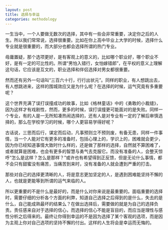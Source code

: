 ```yaml
---
layout: post
title: 选择与幸运
categories: methodology
---
```


一生当中，一个人要做无数次的选择，其中有一些会非常重要，决定你之后的人生。所以我们常常说，选择很重要。比如在你上高中毕业上大学的时候，选择什么专业就是很重要的，而大部分也都会选择所谓的热门专业。

毋庸置疑，那个选项更好，是有客观上的意义的，比如哪个职业好，哪个职业不好，是有一定的可比性的。所谓“男怕入错行，女怕嫁错郎”，在平权的意义上理解这句话，它应该是互文的，职业选择和伴侣选择对男女都很重要。

然而还有另外一句话叫“三百六十行，行行出状元”。同样的职业，有人想跳出去，有人想跳进来，这样的围城效应又是为什么呢？在选择的时候，运气究竟有多重要呢？

这个世界充满了误打误撞成功的故事，比如《格林童话》中的《勇敢的小裁缝》，因为这样才有戏剧性，然而，更多的时候，误打误撞更可能面对的是失败。同样一个专业，有的人是一无所知凑热闹选择的，还有人是对专业有一定的了解后审慎选择的，那么在学校学习的时候，哪个人更容易学得好呢？

古话说，三思而后行，谋定而后动，凡事预则立不预则废，有备无患，同样一件事情，当一个人能对它有更多的准备时，包括心理上的，学识上的，困难就会更少，因为你已经知道事情大致时什么样的，还是做了那样的选择，自然就不算困难了，或者就算是困难，也会有更多的智慧与勇气去克服它。而没有准备的人，会整天惊呼“怎么是这样？怎么是那样？”或许也有希望得到正反馈，但是无论什么事情，都不会只有甜蜜没有痛苦，当痛苦到来时，没有准备的人就会遭到严重的打击。

那些对自己的选择更清晰的人，将是意志更加坚定的人，是遇到困难能坚持不懈的人，也就是更能等到所谓的运气来临的人。

所以更重要的不是什么是最好的，而是什么对你来说是最重要的。面临重要的选择时，需要仔细的分析各个方面的利弊，知道自己选择之后得到的是什么，失去的是什么，自己能成熟最坏的结果么？在做出选择后，需要做的就是为自己的选择负责。责任感来自对于选择的信心，而选择的信心不能是盲目的，而应当是理性与感性分析之后得来的。最终让你得到幸运的不是因为选择了某个客观的选项，而是因为主观上你对自己选项的坚持不懈的付出。这样的人生将会是幸运而无悔的。